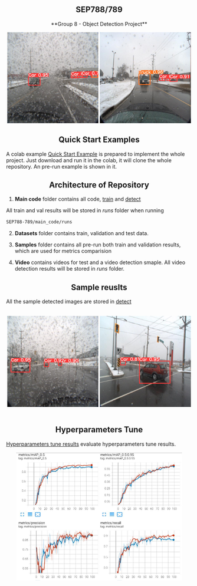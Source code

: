 

## <div align="center">SEP788/789</div>
<div align="center">**Group 8 - Object Detection Project**</div>

<p>
<div align="center">
   <img width="49%"/ src="https://github.com/ditto2003/SEP788-789/blob/main/Samples/Md%20info/sample1.jpg"></a>
   <img width="49%"/ src="https://github.com/ditto2003/SEP788-789/blob/main/Samples/Md%20info/sample2.jpg"></a>
</div>
</p>


## <div align="center">Quick Start Examples</div>

A colab example [Quick Start Example](https://github.com/ditto2003/SEP788-789/blob/main/Quick%20Start%20Example.ipynb) is prepared to implement the whole project. Just download and run it in the colab, it will clone the whole repository. An pre-run example is shown in it.

## <div align="center">Architecture of Repository</div>

1. **Main code** folder contains all code, [train](https://github.com/ditto2003/SEP788-789/blob/main/main_code/train.py) and [detect](https://github.com/ditto2003/SEP788-789/blob/main/main_code/detect.py)

All train and val results will be stored in *runs* folder when running
```bash
SEP788-789/main_code/runs

```
2. **Datasets** folder contains train, validation and test data.
3. **Samples** folder contains all pre-run both train and validation results, which are used for metrics comparision

4. **Video** contains videos for test and a video detection smaple. All video detection results will be stored in *runs* folder.

## <div align="center">Sample reuslts</div>

All the sample detected images are stored in [detect](https://github.com/ditto2003/SEP788-789/tree/main/Samples/detect)



<br>
<div align="center">
   <img src="https://github.com/ditto2003/SEP788-789/blob/main/Samples/Md%20info/sample3.jpg"width="49%"/></a>
   <img src="https://github.com/ditto2003/SEP788-789/blob/main/Samples/Md%20info/sample4.jpg"width="49%"/></a>

</div>

<br>


## <div align="center">Hyperparameters Tune</div>

[Hyperparameters tune results](https://github.com/ditto2003/SEP788-789/blob/main/Hyperparameters%20tune%20results.ipynb) evaluate hyperparameters tune results.

<p>
   <div align="center">
   <img width="450" src="https://github.com/ditto2003/SEP788-789/blob/main/Samples/Md%20info/metrics.JPG"></a>
   </div>
</p>